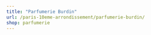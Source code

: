 ```yaml
---
title: "Parfumerie Burdin"
url: /paris-10eme-arrondissement/parfumerie-burdin/
shop: parfumerie
---
```

